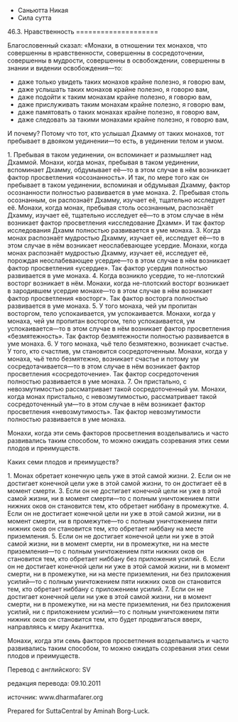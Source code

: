 









* Саньютта Никая
* Сила сутта


46\.3\. Нравственность
\=\=\=\=\=\=\=\=\=\=\=\=\=\=\=\=\=\=\=\=



Благословенный сказал: «Монахи, в отношении тех монахов, что совершенны в нравственности, совершенны в сосредоточении, совершенны в мудрости, совершенны в освобождении, совершенны в знании и видении освобождения—то:


* даже только увидеть таких монахов крайне полезно, я говорю вам,
* даже услышать таких монахов крайне полезно, я говорю вам,
* даже подойти к таким монахам крайне полезно, я говорю вам,
* даже прислуживать таким монахам крайне полезно, я говорю вам,
* даже памятовать о таких монахах крайне полезно, я говорю вам,
* даже следовать за такими монахами крайне полезно, я говорю вам,


И почему? Потому что тот, кто услышал Дхамму от таких монахов, тот пребывает в двояком уединении—то есть, в уединении телом и умом\.


1\. Пребывая в таком уединении, он вспоминает и размышляет над Дхаммой\. Монахи, когда монах, пребывая в таком уединении, вспоминает Дхамму, обдумывает её—то в этом случае в нём возникает фактор просветления «осознанность»\. И так, по мере того как он пребывает в таком уединении, вспоминая и обдумывая Дхамму, фактор осознанности полностью развивается в уме монаха\.
2\. Пребывая столь осознанным, он распознаёт Дхамму, изучает её, тщательно исследует её\. Монахи, когда монах, пребывая столь осознанным, распознаёт Дхамму, изучает её, тщательно исследует её—то в этом случае в нём возникает фактор просветления «исследование Дхамм»\. И так фактор исследования Дхамм полностью развивается в уме монаха\.
3\. Когда монах распознаёт мудростью Дхамму, изучает её, исследует её—то в этом случае в нём возникает неослабевающее усердие\. Монахи, когда монах распознаёт мудростью Дхамму, изучает её, исследует её, порождая неослабевающее усердие—то в этом случае в нём возникает фактор просветления «усердие»\. Так фактор усердия полностью развивается в уме монаха\.
4\. Когда возникло усердие, то не\-плотский восторг возникает в нём\. Монахи, когда не\-плотский восторг возникает в зародившем усердие монахе—то в этом случае в нём возникает фактор просветления «восторг»\. Так фактор восторга полностью развивается в уме монаха\.
5\. У того монаха, чей ум пропитан восторгом, тело успокаивается, ум успокаивается\. Монахи, когда у монаха, чей ум пропитан восторгом, тело успокаивается, ум успокаивается—то в этом случае в нём возникает фактор просветления «безмятежность»\. Так фактор безмятежности полностью развивается в уме монаха\.
6\. У того монаха, чьё тело безмятежно, возникает счастье\. У того, кто счастлив, ум становится сосредоточенным\. Монахи, когда у монаха, чьё тело безмятежно, возникает счастье и потому ум сосредотачивается—то в этом случае в нём возникает фактор просветления «сосредоточение»\. Так фактор сосредоточения полностью развивается в уме монаха\.
7\. Он пристально, с невозмутимостью рассматривает такой сосредоточенный ум\. Монахи, когда монах пристально, с невозмутимостью, рассматривает такой сосредоточенный ум—то в этом случае в нём возникает фактор просветления «невозмутимость»\. Так фактор невозмутимости полностью развивается в уме монаха\.


Монахи, когда эти семь факторов просветления возделывались и часто развивались таким способом, то можно ожидать созревания этих семи плодов и преимуществ\.


Каких семи плодов и преимуществ?


1\. Монах обретает конечную цель уже в этой самой жизни\.
2\. Если он не достигает конечной цели уже в этой самой жизни, то он достигает её в момент смерти\.
3\. Если он не достигает конечной цели ни уже в этой самой жизни, ни в момент смерти—то с полным уничтожением пяти нижних оков он становится тем, кто обретает ниббану в промежутке\.
4\. Если он не достигает конечной цели ни уже в этой самой жизни, ни в момент смерти, ни в промежутке—то с полным уничтожением пяти нижних оков он становится тем, кто обретает ниббану на месте приземления\.
5\. Если он не достигает конечной цели ни уже в этой самой жизни, ни в момент смерти, ни в промежутке, ни на месте приземления—то с полным уничтожением пяти нижних оков он становится тем, кто обретает ниббану без приложения усилий\.
6\. Если он не достигает конечной цели ни уже в этой самой жизни, ни в момент смерти, ни в промежутке, ни на месте приземления, ни без приложения усилий—то с полным уничтожением пяти нижних оков он становится тем, кто обретает ниббану с приложением усилий\.
7\. Если он не достигает конечной цели ни уже в этой самой жизни, ни в момент смерти, ни в промежутке, ни на месте приземления, ни без приложения усилий, ни с приложением усилий—то с полным уничтожением пяти нижних оков он становится тем, кто будет продвигаться вверх, направляясь к миру Аканиттха\.


Монахи, когда эти семь факторов просветления возделывались и часто развивались таким способом, то можно ожидать созревания этих семи плодов и преимуществ\.



Перевод с английского: SV


редакция перевода: 09\.10\.2011


источник: www\.dharmafarer\.org


Prepared for SuttaCentral by Aminah Borg\-Luck\.






